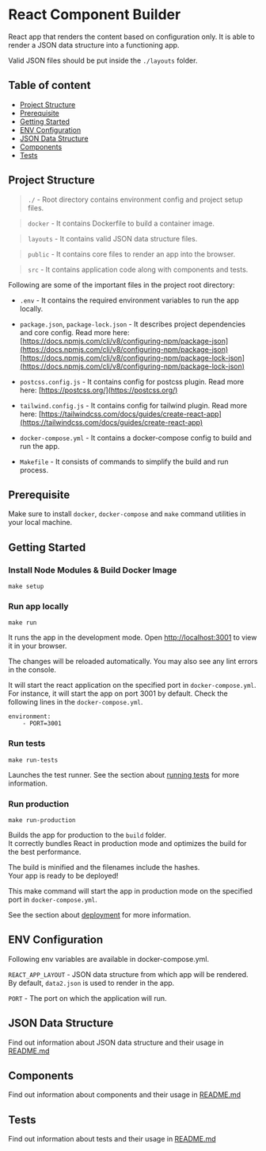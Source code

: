 # React Component Builder

React app that renders the content based on configuration only. It is able to render a JSON data structure into a functioning app.

Valid JSON files should be put inside the `./layouts` folder.

## Table of content
- [Project Structure](#project-structure)
- [Prerequisite](#prerequisite)
- [Getting Started](#getting-started)
- [ENV Configuration](#env-configuration)
- [JSON Data Structure](#json-data-structure)
- [Components](#Components)
- [Tests](#tests)

## Project Structure
> `./` -
Root directory contains environment config and project setup files.

> `docker` -
It contains Dockerfile to build a container image.

> `layouts` -
It contains valid JSON data structure files.

> `public` -
It contains core files to render an app into the browser.

> `src` -
It contains application code along with components and tests.

Following are some of the important files in the project root directory:

- `.env` - 
It contains the required environment variables to run the app locally.

- `package.json`, `package-lock.json` -
It describes project dependencies and core config. Read more here:
[https://docs.npmjs.com/cli/v8/configuring-npm/package-json](https://docs.npmjs.com/cli/v8/configuring-npm/package-json)
[https://docs.npmjs.com/cli/v8/configuring-npm/package-lock-json](https://docs.npmjs.com/cli/v8/configuring-npm/package-lock-json)

- `postcss.config.js` -
It contains config for postcss plugin.
Read more here: [https://postcss.org/](https://postcss.org/)

- `tailwind.config.js` -
It contains config for tailwind plugin.
Read more here: [https://tailwindcss.com/docs/guides/create-react-app](https://tailwindcss.com/docs/guides/create-react-app)

- `docker-compose.yml` -
It contains a docker-compose config to build and run the app.

- `Makefile` -
It consists of commands to simplify the build and run process.

## Prerequisite

Make sure to install `docker`, `docker-compose` and `make` command utilities in your local machine.

## Getting Started

### Install Node Modules & Build Docker Image

```
make setup
```

### Run app locally

```
make run
```

It runs the app in the development mode. Open [http://localhost:3001](http://localhost:3001) to view it in your browser.

The changes will be reloaded automatically. You may also see any lint errors in the console.

It will start the react application on the specified port in `docker-compose.yml`. For instance, it will start the app on port 3001 by default. Check the following lines in the `docker-compose.yml`.
```
environment:
    - PORT=3001
```

### Run tests

```
make run-tests
```

Launches the test runner. See the section about [running tests](https://facebook.github.io/create-react-app/docs/running-tests) for more information.

### Run production

```
make run-production
```

Builds the app for production to the `build` folder.\
It correctly bundles React in production mode and optimizes the build for the best performance.

The build is minified and the filenames include the hashes.\
Your app is ready to be deployed!

This make command will start the app in production mode on the specified port in `docker-compose.yml`.

See the section about [deployment](https://facebook.github.io/create-react-app/docs/deployment) for more information.

## ENV Configuration

Following env variables are available in docker-compose.yml.

`REACT_APP_LAYOUT` - JSON data structure from which app will be rendered. By default, `data2.json` is used to render in the app.

`PORT` - The port on which the application will run.

## JSON Data Structure

Find out information about JSON data structure and their usage in [README.md](layouts/README.md)

## Components

Find out information about components and their usage in [README.md](src/README.md#components)

## Tests

Find out information about tests and their usage in [README.md](src/README.md#tests)